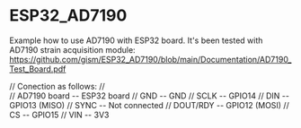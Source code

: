 # ESP32_AD7190

Example how to use AD7190 with ESP32 board.
It's been tested with AD7190 strain acquisition module:
https://github.com/gism/ESP32_AD7190/blob/main/Documentation/AD7190_Test_Board.pdf

//    Conection as follows:
//    
//    AD7190 board -- ESP32 board
//           GND   --  GND
//           SCLK  --  GPIO14
//           DIN   --  GPIO13 (MISO)
//           SYNC  --  Not connected
//       DOUT/RDY  --  GPIO12 (MOSI)
//           CS    --  GPIO15
//           VIN   --  3V3
